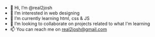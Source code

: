 - 👋 Hi, I’m @real2josh
- 👀 I’m interested in web designing
- 🌱 I’m currently learning html, css & JS
- 💞️ I’m looking to collaborate on projects related to what I'm learning
- 📫 You can reach me on real2josh@gmail.com

<!---
real2josh/real2josh is a ✨ special ✨ repository because its `README.md` (this file) appears on your GitHub profile.
You can click the Preview link to take a look at your changes.
--->
